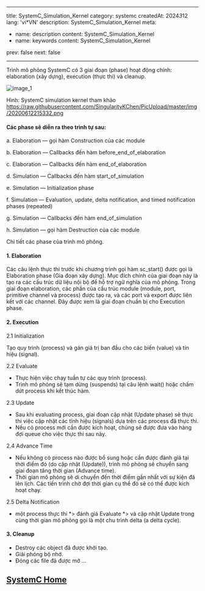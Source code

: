 ***
title: SystemC_Simulation_Kernel
category: systemc
createdAt: 2024*3*12
lang: 'vi*VN'
description: SystemC_Simulation_Kernel
meta:
  * name: description
    content: SystemC_Simulation_Kernel
  * name: keywords
    content: SystemC_Simulation_Kernel

prev: false
next: false
***

Trình mô phỏng SystemC có 3 giai đoạn (phase) hoạt động chính: elaboration (xây dựng), execution (thực thi) và cleanup.

![image_1](/img/systemc/2_components_images/2_1_systemc_simulation_kernal.png)

Hình: SystemC simulation kernel tham khảo <https://raw.githubusercontent.com/SingularityKChen/PicUpload/master/img/20200612215332.png>

#### Các phase sẽ diễn ra theo trình tự sau:

  a. Elaboration — gọi hàm Construction của các module
  
  b. Elaboration — Callbacks đến hàm before_end_of_elaboration
  
  c. Elaboration — Callbacks đến hàm end_of_elaboration
  
  d. Simulation — Callbacks đến hàm start_of_simulation
  
  e. Simulation — Initialization phase
  
  f. Simulation — Evaluation, update, delta notification, and timed notification phases (repeated)
  
  g. Simulation — Callbacks đến hàm end_of_simulation
  
  h. Simulation — gọi hàm Destruction của các module


Chi tiết các phase của trình mô phỏng. 

#### 1. Elaboration

  Các câu lệnh thực thi trước khi chương trình gọi hàm sc_start() được gọi là Elaboration phase (Gia đoạn xây dựng).
  Mục đích chính của giai đoạn này là tạo ra các cấu trúc dữ liệu nội bộ để hỗ trợ ngữ nghĩa của mô phỏng.
  Trong giai đoạn elaboration, các phần của cấu trúc module (module, port, primitive channel và process) được tạo ra, và các port và export được liên kết với các channel.
  Đây được xem là giai đoạn chuẩn bị cho Execution phase.


#### 2. Execution
  2.1 Initialization
  
  Tạo quy trình (process) và gán giá trị ban đầu cho các biến (value) và tín hiệu (signal).
  
  2.2 Evaluate
  * Thực hiện việc chạy tuần tự các quy trình (process).
  * Trình mô phỏng sẽ tạm dừng (suspends) tại câu lệnh wait() hoặc chấm dứt process khi kết thúc hàm.
  
  2.3 Update

  * Sau khi evaluating process, giai đoạn cập nhật (Update phase) sẽ thực thi việc cập nhật các tính hiệu (signals) 
   dựa trên các process đã thực thi. 
  * Nếu có process mới cần được kích hoạt, chúng sẽ được đưa vào hàng đợi queue cho việc thực thi sau này.

  2.4 Advance Time
    
  * Nếu không có process nào được bổ sung hoặc cần được đánh giá tại thời điểm đó (do cập nhật (Update)), trình mô phỏng sẽ chuyển sang giai đoạn tăng thời gian (Advance time). 
  * Thời gian mô phỏng sẽ di chuyển đến thời điểm gần nhất với sự kiện đã lên lịch. Các tiến trình chờ đợi thời gian cụ thể đó sẽ có thể được kích hoạt chạy.
  
  2.5 Delta Notification
  
  * một process thực thi *> đánh giá Evaluate *> và cập nhật Update trong cùng thời gian mô phỏng gọi là một chu trình delta (a delta cycle).
#### 3. Cleanup
  * Destroy các object đã được khởi tạo.    
  * Giải phóng bộ nhớ.    
  * Đóng các file đã được mở ...

## [SystemC Home](/danh*muc/systemc.md)
